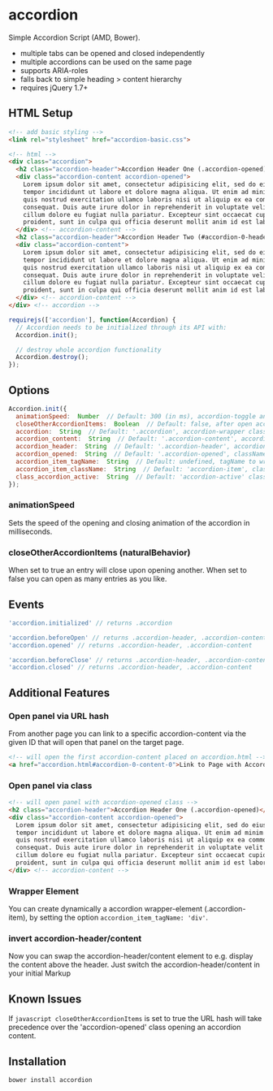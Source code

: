 # accordion

Simple Accordion Script (AMD, Bower).

* multiple tabs can be opened and closed independently
* multiple accordions can be used on the same page
* supports ARIA-roles
* falls back to simple heading > content hierarchy
* requires jQuery 1.7+

## HTML Setup

```html
<!-- add basic styling -->
<link rel="stylesheet" href="accordion-basic.css">

<!-- html -->
<div class="accordion">
  <h2 class="accordion-header">Accordion Header One (.accordion-opened)</h2>
  <div class="accordion-content accordion-opened">
    Lorem ipsum dolor sit amet, consectetur adipisicing elit, sed do eiusmod
    tempor incididunt ut labore et dolore magna aliqua. Ut enim ad minim veniam,
    quis nostrud exercitation ullamco laboris nisi ut aliquip ex ea commodo
    consequat. Duis aute irure dolor in reprehenderit in voluptate velit esse
    cillum dolore eu fugiat nulla pariatur. Excepteur sint occaecat cupidatat non
    proident, sunt in culpa qui officia deserunt mollit anim id est laborum.
  </div> <!-- accordion-content -->
  <h2 class="accordion-header">Accordion Header Two (#accordion-0-header-1)</h2>
  <div class="accordion-content">
    Lorem ipsum dolor sit amet, consectetur adipisicing elit, sed do eiusmod
    tempor incididunt ut labore et dolore magna aliqua. Ut enim ad minim veniam,
    quis nostrud exercitation ullamco laboris nisi ut aliquip ex ea commodo
    consequat. Duis aute irure dolor in reprehenderit in voluptate velit esse
    cillum dolore eu fugiat nulla pariatur. Excepteur sint occaecat cupidatat non
    proident, sunt in culpa qui officia deserunt mollit anim id est laborum.
  </div> <!-- accordion-content -->
</div> <!-- accordion -->
```

```javascript
requirejs(['accordion'], function(Accordion) {
  // Accordion needs to be initialized through its API with:
  Accordion.init();

  // destroy whole accordion functionality
  Accordion.destroy();
});
```

## Options

```javascript
Accordion.init({
  animationSpeed:  Number  // Default: 300 (in ms), accordion-toggle animation speed
  closeOtherAccordionItems:  Boolean  // Default: false, after open accordion-item, close other accordion-items
  accordion:  String  // Default: '.accordion', accordion-wrapper className
  accordion_content:  String  // Default: '.accordion-content', accordion-item content className
  accordion_header:  String  // Default: '.accordion-header', accordion-item header className
  accordion_opened:  String  // Default: '.accordion-opened', className fot opened accordion-item
  accordion_item_tagName:  String  // Default: undefined, tagName to wrap accordion-item (accordion-header & accordion-content)
  accordion_item_className:  String  // Default: 'accordion-item', className for accordion-item wrapper-element
  class_accordion_active:  String  // Default: 'accordion-active' className for current opened accordion-item
});
```

### animationSpeed

Sets the speed of the opening and closing animation of the accordion in milliseconds.

### closeOtherAccordionItems (naturalBehavior)

When set to true an entry will close upon opening another. When set to false you can open as many entries as you like.

## Events

```javascript
'accordion.initialized' // returns .accordion

'accordion.beforeOpen' // returns .accordion-header, .accordion-content
'accordion.opened' // returns .accordion-header, .accordion-content

'accordion.beforeClose' // returns .accordion-header, .accordion-content
'accordion.closed' // returns .accordion-header, .accordion-content
```

## Additional Features

### Open panel via URL hash

From another page you can link to a specific accordion-content via the given ID that will open that panel on the target page.

```html
<!-- will open the first accordion-content placed on accordion.html -->
<a href="accordion.html#accordion-0-content-0">Link to Page with Accordion</a>
```

### Open panel via class

```html
<!-- will open panel with accordion-opened class -->
<h2 class="accordion-header">Accordion Header One (.accordion-opened)</h2>
<div class="accordion-content accordion-opened">
  Lorem ipsum dolor sit amet, consectetur adipisicing elit, sed do eiusmod
  tempor incididunt ut labore et dolore magna aliqua. Ut enim ad minim veniam,
  quis nostrud exercitation ullamco laboris nisi ut aliquip ex ea commodo
  consequat. Duis aute irure dolor in reprehenderit in voluptate velit esse
  cillum dolore eu fugiat nulla pariatur. Excepteur sint occaecat cupidatat non
  proident, sunt in culpa qui officia deserunt mollit anim id est laborum.
</div> <!-- accordion-content -->
```

### Wrapper Element
You can create dynamically a accordion wrapper-element (.accordion-item), by setting the option ```accordion_item_tagName: 'div'```.

### invert accordion-header/content
Now you can swap the accordion-header/content element to e.g. display the content above the header.
Just switch the accordion-header/content in your initial Markup

## Known Issues

If ```javascript closeOtherAccordionItems``` is set to true the URL hash will take precedence over the 'accordion-opened' class opening an accordion content.

## Installation

```shell
bower install accordion
```
